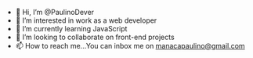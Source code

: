 - 👋 Hi, I’m @PaulinoDever
- 👀 I’m interested in work as a web developer
- 🌱 I’m currently learning JavaScript
- 💞️ I’m looking to collaborate on front-end projects
- 📫 How to reach me...You can inbox me on manacapaulino@gmail.com

<!---
PaulinoDever/PaulinoDever is a ✨ special ✨ repository because its `README.md` (this file) appears on your GitHub profile.
You can click the Preview link to take a look at your changes.
--->
